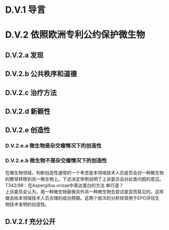 # D.V.1 导言
# D.V.2 依照欧洲专利公约保护微生物
## D.V.2.a 发现

## D.V.2.b 公共秩序和道德
## D.V.2.c 治疗方法
## D.V.2.d 新颖性
## D.V.2.e 创造性
### D.V.2.e.a 微生物是杂交瘤情况下的创造性
### D.V.2.e.b 微生物不是杂交瘤情况下的创造性
在微生物领域，判断创造性通常的一个考虑是本领域技术人员是否会对一种微生物的教导转移到另一微生物上。下述决定举例说明了上诉委员会对此类问题的意见。  
T342/98：在Aspergillus orizae中表达蛋白的方法  单行道？  
上诉委员会认为，用一种微生物替换另外另一种微生物去尝试是显而易见的，这样做会给本领域技术人员合理的成功预期。这两个层次的分析经常用于EPO评估生物技术发明的创造性。


## D.V.2.f 充分公开  
